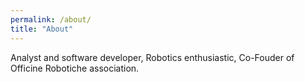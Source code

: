 ```yaml
---
permalink: /about/
title: "About"
---
```

Analyst and software developer, Robotics enthusiastic, Co-Fouder of Officine Robotiche association.
